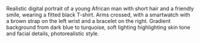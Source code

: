 Realistic digital portrait of a young African man with short hair and a friendly smile, wearing a fitted black T-shirt. Arms crossed, with a smartwatch with a brown strap on the left wrist and a bracelet on the right. Gradient background from dark blue to turquoise, soft lighting highlighting skin tone and facial details, photorealistic style.